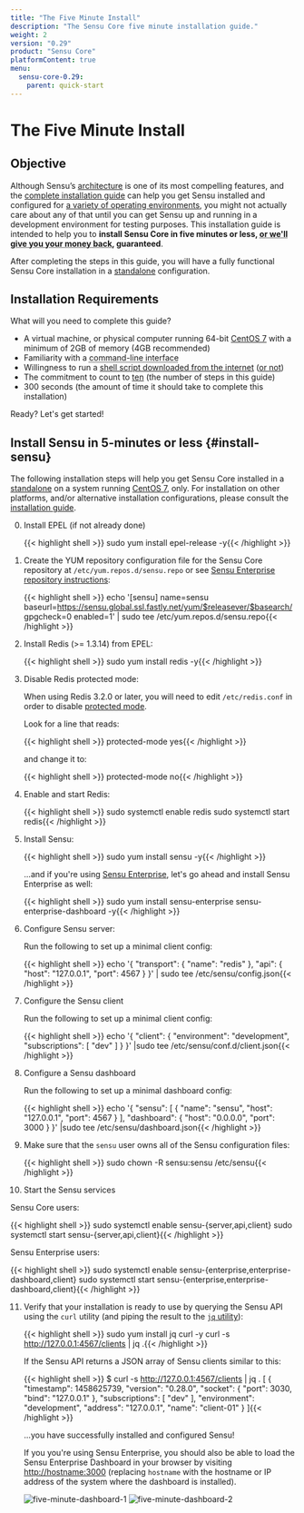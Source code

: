 ```yaml
---
title: "The Five Minute Install"
description: "The Sensu Core five minute installation guide."
weight: 2
version: "0.29"
product: "Sensu Core"
platformContent: true
menu:
  sensu-core-0.29:
    parent: quick-start
---
```

# The Five Minute Install

## Objective

Although Sensu’s [architecture][1] is one of its most compelling features, and
the [complete installation guide][2] can help you get Sensu installed and
configured for [a variety of operating environments][3], you might not actually
care about any of that until you can get Sensu up and running in a development
environment for testing purposes. This installation guide is intended to help
you to **install Sensu Core in five minutes or less, <abbr title='all $0 of it
you paid for that "free as in beer" open source software :)'>or we'll give you
your money back</abbr>, guaranteed**.

After completing the steps in this guide, you will have a fully functional Sensu
Core installation in a [standalone][4] configuration.

## Installation Requirements

What will you need to complete this guide?

- A virtual machine, or physical computer running 64-bit
  [CentOS 7][5] with a minimum of 2GB of memory (4GB recommended)
- Familiarity with a <abbr title='do you even pipe to grep?!'>command-line
  interface</abbr>
- Willingness to run a [shell script downloaded from the internet][6]
  ([or not][7])
- The commitment to count to [ten][8] (the number of steps in this guide)
- 300 seconds (the amount of time it should take to complete this installation)

Ready? Let's get started!

## Install Sensu in 5-minutes or less {#install-sensu}

The following installation steps will help you get Sensu Core installed in a
[standalone][4] on a system running [CentOS 7][5], only. For installation on
other platforms, and/or alternative installation configurations, please consult
the [installation guide](2).

0. Install EPEL (if not already done)

   {{< highlight shell >}}
   sudo yum install epel-release -y{{< /highlight >}}

1. Create the YUM repository configuration file for the Sensu Core repository at
   `/etc/yum.repos.d/sensu.repo` or see [Sensu Enterprise repository instructions][9]:

   {{< highlight shell >}}
   echo '[sensu]
   name=sensu
   baseurl=https://sensu.global.ssl.fastly.net/yum/$releasever/$basearch/
   gpgcheck=0
   enabled=1' | sudo tee /etc/yum.repos.d/sensu.repo{{< /highlight >}}

2. Install Redis (>= 1.3.14) from EPEL:

   {{< highlight shell >}}
   sudo yum install redis -y{{< /highlight >}}

3. Disable Redis protected mode:

   When using Redis 3.2.0 or later, you will need to edit `/etc/redis.conf` in
   order to disable [protected mode][redis-security].

   Look for a line that reads:

   {{< highlight shell >}}
   protected-mode yes{{< /highlight >}}

   and change it to:

   {{< highlight shell >}}
   protected-mode no{{< /highlight >}}

4. Enable and start Redis:

   {{< highlight shell >}}
   sudo systemctl enable redis
   sudo systemctl start redis{{< /highlight >}}

5. Install Sensu:

   {{< highlight shell >}}
   sudo yum install sensu -y{{< /highlight >}}

   ...and if you're using [Sensu Enterprise][9], let's go ahead and install
   Sensu Enterprise as well:

   {{< highlight shell >}}
   sudo yum install sensu-enterprise sensu-enterprise-dashboard -y{{< /highlight >}}

6. Configure Sensu server:

   Run the following to set up a minimal client config:

   {{< highlight shell >}}
   echo '{
     "transport": {
       "name": "redis"
     },
     "api": {
       "host": "127.0.0.1",
       "port": 4567
     }
   }' | sudo tee /etc/sensu/config.json{{< /highlight >}}

7. Configure the Sensu client

   Run the following to set up a minimal client config:

   {{< highlight shell >}}
   echo '{
     "client": {
       "environment": "development",
       "subscriptions": [
         "dev"
       ]
     }
   }' |sudo tee /etc/sensu/conf.d/client.json{{< /highlight >}}

8. Configure a Sensu dashboard

   Run the following to set up a minimal dashboard config:

   {{< highlight shell >}}
   echo '{
     "sensu": [
       {
         "name": "sensu",
         "host": "127.0.0.1",
         "port": 4567
       }
     ],
     "dashboard": {
       "host": "0.0.0.0",
       "port": 3000
     }
   }' |sudo tee /etc/sensu/dashboard.json{{< /highlight >}}

9. Make sure that the `sensu` user owns all of the Sensu configuration files:

   {{< highlight shell >}}
   sudo chown -R sensu:sensu /etc/sensu{{< /highlight >}}

10. Start the Sensu services

   Sensu Core users:

   {{< highlight shell >}}
   sudo systemctl enable sensu-{server,api,client}
   sudo systemctl start sensu-{server,api,client}{{< /highlight >}}

   Sensu Enterprise users:

   {{< highlight shell >}}
   sudo systemctl enable sensu-{enterprise,enterprise-dashboard,client}
   sudo systemctl start sensu-{enterprise,enterprise-dashboard,client}{{< /highlight >}}

11. Verify that your installation is ready to use by querying the Sensu API
    using the `curl` utility (and piping the result to the [`jq` utility][10]):

    {{< highlight shell >}}
    sudo yum install jq curl -y
    curl -s http://127.0.0.1:4567/clients | jq .{{< /highlight >}}

    If the Sensu API returns a JSON array of Sensu clients similar to this:

    {{< highlight shell >}}
    $ curl -s http://127.0.0.1:4567/clients | jq .
    [
      {
        "timestamp": 1458625739,
        "version": "0.28.0",
        "socket": {
          "port": 3030,
          "bind": "127.0.0.1"
        },
        "subscriptions": [
          "dev"
        ],
        "environment": "development",
        "address": "127.0.0.1",
        "name": "client-01"
      }
    ]{{< /highlight >}}

    ...you have successfully installed and configured Sensu!

    If you you're using Sensu Enterprise, you should also be able to load the
    Sensu Enterprise Dashboard in your browser by visiting
    [http://hostname:3000](http://hostname:3000) (replacing `hostname` with the
    hostname or IP address of the system where the dashboard is installed).

    ![five-minute-dashboard-1](/images/five-minute-dashboard-1.png)
    ![five-minute-dashboard-2](/images/five-minute-dashboard-2.png)

[1]:  ../../overview/architecture/
[2]:  ../installation/overview/
[3]:  ../installation/installation-strategies/
[4]:  ../installation/installation-strategies#standalone
[5]:  https://wiki.centos.org/Manuals/ReleaseNotes/CentOS7
[6]:  http://github.com/sensu/sensu-bash
[7]:  ../platforms/sensu-on-rhel-centos#install-sensu-core-repository
[8]:  https://www.youtube.com/watch?v=J2D1XF40-ok
[9]:  ../platforms/sensu-on-rhel-centos#install-sensu-enterprise-repository
[10]: https://stedolan.github.io/jq/
[redis-security]: https://redis.io/topics/security